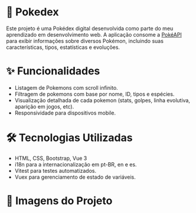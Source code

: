# 📌 Pokedex

Este projeto é uma Pokédex digital desenvolvida como parte do meu aprendizado em desenvolvimento web. A aplicação consome a <a href="https://pokeapi.co/#google_vignette">PokéAPI</a> para exibir informações sobre diversos Pokémon, incluindo suas características, tipos, estatísticas e evoluções.

# ✨ Funcionalidades
- Listagem de Pokemons com scroll infinito.
- Filtragem de pokemons com base por nome, ID, tipos e espécies.
- Visualização detalhada de cada pokemon (stats, golpes, linha evolutiva, aparição em jogos, etc).
- Responsividade para dispositivos mobile.

# 🛠 Tecnologias Utilizadas
- HTML, CSS, Bootstrap, Vue 3
- i18n para a internacionalização em pt-BR, en e es.
- Vitest para testes automatizados.
- Vuex para gerenciamento de estado de variáveis.

# 📸 Imagens do Projeto

